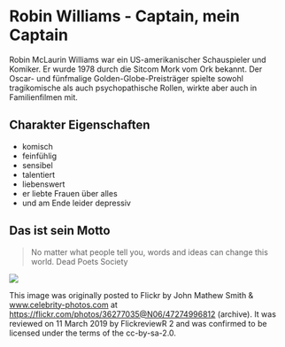 # Robin Williams - Captain, mein Captain

Robin McLaurin Williams war ein US-amerikanischer Schauspieler und Komiker. Er wurde 1978 durch die Sitcom Mork vom Ork bekannt. Der Oscar- und fünfmalige Golden-Globe-Preisträger spielte sowohl tragikomische als auch psychopathische Rollen, wirkte aber auch in Familienfilmen mit. 

## Charakter Eigenschaften

* komisch 
* feinfühlig
* sensibel
* talentiert
* liebenswert 
* er liebte Frauen über alles
* und am Ende leider depressiv

## Das ist sein Motto

> No matter what people tell you, words and ideas can change this world. 
> Dead Poets Society

<img src="https://upload.wikimedia.org/wikipedia/commons/f/f5/Robin_Williams_1.jpg"/>

This image was originally posted to Flickr by John Mathew Smith & www.celebrity-photos.com at https://flickr.com/photos/36277035@N06/47274996812 (archive). It was reviewed on 11 March 2019 by FlickreviewR 2 and was confirmed to be licensed under the terms of the cc-by-sa-2.0. 